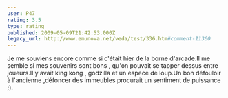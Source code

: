 ```yaml
---
user: P47
rating: 3.5
type: rating
published: 2009-05-09T21:42:53.000Z
legacy_url: http://www.emunova.net/veda/test/336.htm#comment-11360
---
```

Je me souviens encore comme si c'était hier de la borne d'arcade.Il me semble si mes souvenirs sont bons , qu'on pouvait se tapper dessus entre joueurs.Il y avait king kong , godzilla et un espece de loup.Un bon défouloir à l'ancienne ,défoncer des immeubles procurait un sentiment de puissance ;).